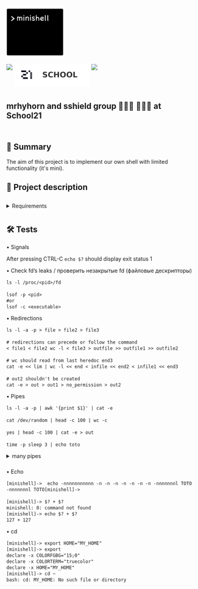 <div>
	<span style="width: 150px"><img style="width: 150px" src="info/imgs/terminal_15.png"></span>
</div>

<div style="height: 10px"></div>
<div style="display: flex; column-gap: 5px; justify-content: flex-start; align-content: stretch">
<span>
	<img src="https://img.shields.io/badge/language-00599C?logo=C&?logoWidth=40&logoColor=white&style=for-the-badge">
</span>
<span>
	<img src="info/imgs/school21_badge.svg">
</span>
<span>
    <img src="https://img.shields.io/badge/ecole-black?logo=42&logoWidth=20&style=for-the-badge&?labelColor=black">
</span>
</div>
<div style="height: 10px"></div>

## mrhyhorn and sshield group 👩🏻‍💻 🧑🏻‍💻 at School21

<div style="height: 10px"></div>

## 📄 Summary

The aim of this project is to implement our own shell with limited functionality (it's mini).

## 📝 Project description

<div style="height: 10px"></div>
 
<details>

<div style="height: 10px"></div>

<span style="margin-bottom: 5px"><summary>Requirements</summary></span>

The shell should:

- Display a prompt when waiting for a new command.

- Have a working history.

- Search and launch the right executable (based on the PATH variable or using a relative or an absolute path).

- Not use more than one global variable. Think about it. You will have to explain its purpose.

- Not interpret unclosed quotes or special characters which are not required by the subject such as \ (backslash) or ; (semicolon).

- Handle <code>’</code> (single quote) which should prevent the shell from interpreting the metacharacters in the quoted sequence.

- Handle <code>"</code> (double quote) which should prevent the shell from interpreting the metacharacters in the quoted sequence except for $ (dollar sign).

- Implement redirections:
	- <code> < </code> should redirect input.
	- <code> > </code> should redirect output.
	- <code> << </code> should be given a delimiter, then read the input until a line containing the delimiter is seen.
	- <code> >> </code> should redirect output in append mode.

- Implement pipes (<code>|</code> character). The output of each command in the pipeline is connected to the input of the next command via a pipe.

- Handle environment variables (<code>$</code> followed by a sequence of characters) which should expand to their values.

- Handle <code>$?</code> which should expand to the exit status of the most recently executed foreground pipeline.

- Handle ctrl-C, ctrl-D and ctrl-\ which should behave like in bash.

- In interactive mode:
	- ctrl-C displays a new prompt on a new line.
	- ctrl-D exits the shell.
	- ctrl-\ does nothing.

- Your shell must implement the following builtins:
	- <code>echo</code> with option -n
	- <code>cd</code> with only a relative or absolute path
	- <code>pwd</code> with no options
	- <code>export</code> with no options
	- <code>unset</code> with no options
	- <code>env</code> with no options or arguments
	- <code>exit</code> with no options

</details>

<div style="height: 10px"></div>

## 🛠 Tests

• Signals

After pressing CTRL-C <code>echo $?</code> should display exit status 1

• Check fd’s leaks / проверить незакрытые fd (файловые дескрипторы)

	ls -l /proc/<pid>/fd

	lsof -p <pid>
	#or
	lsof -c <executable>

• Redirections

	ls -l -a -p > file > file2 > file3

	# redirections can precede or follow the command
	< file1 < file2 wc -l < file3 > outfile >> outfile1 >> outfile2

	# wc should read from last heredoc end3
	cat -e << lim | wc -l << end < infile << end2 < infile1 << end3

	# out2 shouldn't be created
	cat -e > out > out1 > no_permission > out2

• Pipes

	ls -l -a -p | awk '{print $1}' | cat -e

	cat /dev/random | head -c 100 | wc -c

	yes | head -c 100 | cat -e > out

	time -p sleep 3 | echo toto
	
<details>

<summary>many pipes</summary>
<div style="height: 10px"></div>

	echo test | cat -e | cat -e | cat -e | cat -e | cat -e | cat -e | cat -e | cat -e | cat -e | cat -e| cat -e| cat -e| cat -e| cat -e| cat -e| cat -e| cat -e| cat -e|cat -e|cat -e|cat -e|cat -e|cat -e|cat -e|cat -e|cat -e|cat -e|cat -e|cat -e|cat -e|cat -e|cat -e|cat -e|cat -e|cat -e|cat -e|cat -e|cat -e|cat -e|cat -e|cat -e|cat -e|cat -e|cat -e|cat -e|cat -e|cat -e|cat -e|cat -e|cat -e|cat -e|cat -e|cat -e|cat -e|cat -e|cat -e|cat -e|cat -e|cat -e|cat -e|cat -e|cat -e|cat -e|cat -e|cat -e|cat -e|cat -e|cat -e|cat -e|cat -e|cat -e|cat -e|cat -e|cat -e|cat -e|cat -e|cat -e|cat -e|cat -e|cat -e|cat -e|cat -e|cat -e|cat -e|cat -e|cat -e|cat -e|cat -e|cat -e|cat -e|cat -e|cat -e|cat -e|cat -e|cat -e|cat -e|cat -e|cat -e|cat -e|cat -e|cat -e|cat -e|cat -e|cat -e|cat -e|cat -e|cat -e|cat -e|cat -e|cat -e|cat -e|cat -e|cat -e|cat -e|cat -e|cat -e|cat -e|cat -e|cat -e|cat -e|cat -e|cat -e|cat -e|cat -e|cat -e|cat -e|cat -e|cat -e|cat -e|cat -e|cat -e|cat -e|cat -e|cat -e|cat -e|cat -e|cat -e|cat -e|cat -e|cat -e|cat -e|cat -e|cat -e|cat -e|cat -e|cat -e|cat -e|cat -e|cat -e|cat -e|cat -e|cat -e|cat -e|cat -e|cat -e|cat -e|cat -e|cat -e|cat -e|cat -e|cat -e|cat -e|cat -e|cat -e|cat -e|cat -e|cat -e|cat -e|cat -e|cat -e|cat -e|cat -e|cat -e|cat -e|cat -e|cat -e|cat -e|cat -e|cat -e|cat -e|cat -e|cat -e|cat -e|cat -e|cat -e|cat -e|cat -e|cat -e|cat -e|cat -e|cat -e|cat -e|cat -e|cat -e|cat -e|cat -e|cat -e|cat -e|cat -e|cat -e|cat -e|cat -e|cat -e|cat -e|cat -e|cat -e|cat -e|cat -e|cat -e|cat -e|cat -e|cat -e|cat -e|cat -e|cat -e|cat -e|cat -e|cat -e|cat -e|cat -e|cat -e|cat -e|cat -e|cat -e|cat -e|cat -e|cat -e|cat -e|cat -e|cat -e|cat -e|cat -e|cat -e|cat -e|cat -e|cat -e|cat -e|cat -e|cat -e|cat -e|cat -e|cat -e|cat -e|cat -e|cat -e|cat -e|cat -e|cat -e|cat -e|cat -e|cat -e|cat -e|cat -e|cat -e|cat -e|cat -e|cat -e|cat -e|cat -e|cat -e|cat -e|cat -e|cat -e|cat -e|cat -e|cat -e|cat -e|cat -e|cat -e|cat -e|cat -e|cat -e|cat -e|cat -e|cat -e|cat -e|cat -e|cat -e|cat -e|cat -e|cat -e|cat -e|cat -e|cat -e|cat -e|cat -e|cat -e|cat -e|cat -e|cat -e|cat -e|cat -e|cat -e|cat -e|cat -e|cat -e|cat -e|cat -e|cat -e|cat -e|cat -e|cat -e|cat -e|cat -e|cat -e|cat -e|cat -e|cat -e|cat -e|cat -e|cat -e|cat -e|cat -e|cat -e|cat -e|cat -e|cat -e|cat -e|cat -e|cat -e|cat -e|cat -e|cat -e|cat -e|cat -e|cat -e|cat -e|cat -e|cat -e|cat -e|cat -e|cat -e|cat -e|cat -e|cat -e|cat -e|cat -e|cat -e|cat -e|cat -e|cat -e|cat -e|cat -e|cat -e|cat -e|cat -e|cat -e|cat -e|cat -e|cat -e|cat -e|cat -e|cat -e|cat -e|cat -e|cat -e|cat -e|cat -e|cat -e|cat -e > out

</details>
<div style="height: 10px"></div>

• Echo

	[minishell]->  echo -nnnnnnnnnnn -n -n -n -n -n -n -n -nnnnnnnl TOTO
	-nnnnnnnl TOTO[minishell]->

	[minishell]-> $? + $?
	minishell: 0: command not found
	[minishell]-> echo $? + $?
	127 + 127

• cd

	[minishell]-> export HOME="MY_HOME"
	[minishell]-> export
	declare -x COLORFGBG="15;0"
	declare -x COLORTERM="truecolor"
	declare -x HOME="MY_HOME"
	[minishell]-> cd ~
	bash: cd: MY_HOME: No such file or directory

